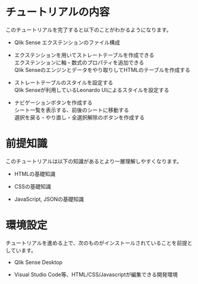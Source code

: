 # チュートリアルの内容
このチュートリアルを完了すると以下のことがわかるようになります。

- Qlik Sense エクステンションのファイル構成

- エクステンションを用いてストレートテーブルを作成できる  
エクステンションに軸・数式のプロパティを追加できる  
Qlik Senseのエンジンとデータをやり取りしてHTMLのテーブルを作成する

- ストレートテーブルのスタイルを設定する  
Qlik Senseが利用しているLeonardo UIによるスタイルを設定する

- ナビゲーションボタンを作成する  
シート一覧を表示する、前後のシートに移動する  
選択を戻る・やり直し・全選択解除のボタンを作成する

# 前提知識
このチュートリアルは以下の知識があるとより一層理解しやすくなります。

- HTMLの基礎知識

- CSSの基礎知識

- JavaScript, JSONの基礎知識

# 環境設定
チュートリアルを進める上で、次のものがインストールされていることを前提としています。

- Qlik Sense Desktop

- Visual Studio Code等、HTML/CSS/Javascriptが編集できる開発環境
